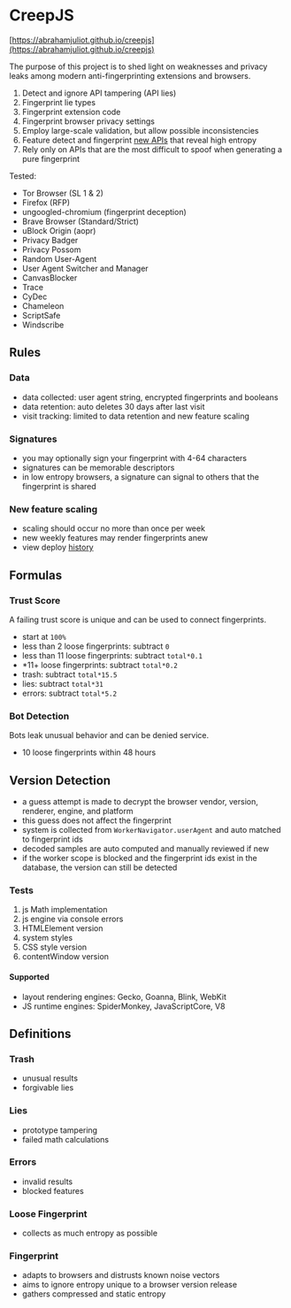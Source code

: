 # CreepJS

[https://abrahamjuliot.github.io/creepjs](https://abrahamjuliot.github.io/creepjs)

The purpose of this project is to shed light on weaknesses and privacy leaks among modern anti-fingerprinting extensions and browsers.

1. Detect and ignore API tampering (API lies)
2. Fingerprint lie types
3. Fingerprint extension code
4. Fingerprint browser privacy settings
5. Employ large-scale validation, but allow possible inconsistencies
6. Feature detect and fingerprint [new APIs](https://www.javascripture.com/) that reveal high entropy
7. Rely only on APIs that are the most difficult to spoof when generating a pure fingerprint

Tested:
- Tor Browser (SL 1 & 2)
- Firefox (RFP)
- ungoogled-chromium (fingerprint deception)
- Brave Browser (Standard/Strict)
- uBlock Origin (aopr)
- Privacy Badger
- Privacy Possom
- Random User-Agent
- User Agent Switcher and Manager
- CanvasBlocker
- Trace
- CyDec
- Chameleon
- ScriptSafe
- Windscribe

## Rules
### Data
- data collected: user agent string, encrypted fingerprints and booleans
- data retention: auto deletes 30 days after last visit
- visit tracking: limited to data retention and new feature scaling

### Signatures
- you may optionally sign your fingerprint with 4-64 characters
- signatures can be memorable descriptors 
- in low entropy browsers, a signature can signal to others that the fingerprint is shared

### New feature scaling
- scaling should occur no more than once per week
- new weekly features may render fingerprints anew
- view deploy [history](https://github.com/abrahamjuliot/creepjs/commits/master/docs/creep.js)

## Formulas
### Trust Score
A failing trust score is unique and can be used to connect fingerprints.

- start at `100%`
- less than 2 loose fingerprints: subtract `0`
- less than 11 loose fingerprints: subtract `total*0.1`
- *11+ loose fingerprints: subtract `total*0.2`
- trash: subtract `total*15.5`
- lies: subtract `total*31`
- errors: subtract `total*5.2`

### Bot Detection
Bots leak unusual behavior and can be denied service.
- 10 loose fingerprints within 48 hours

## Version Detection
- a guess attempt is made to decrypt the browser vendor, version, renderer, engine, and platform
- this guess does not affect the fingerprint
- system is collected from `WorkerNavigator.userAgent` and auto matched to fingerprint ids
- decoded samples are auto computed and manually reviewed if new
- if the worker scope is blocked and the fingerprint ids exist in the database, the version can still be detected

### Tests
1. js Math implementation
2. js engine via console errors
3. HTMLElement version
4. system styles
5. CSS style version
6. contentWindow version

#### Supported
- layout rendering engines: Gecko, Goanna, Blink, WebKit
- JS runtime engines: SpiderMonkey, JavaScriptCore, V8

## Definitions
### Trash
- unusual results
- forgivable lies

### Lies
- prototype tampering
- failed math calculations

### Errors 
- invalid results
- blocked features

### Loose Fingerprint
- collects as much entropy as possible

### Fingerprint
- adapts to browsers and distrusts known noise vectors
- aims to ignore entropy unique to a browser version release
- gathers compressed and static entropy
